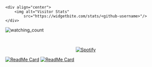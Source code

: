     <div align="center">
        <img alt="Visitor Stats" 
            src="https://widgetbite.com/stats/<github-username>"/>  
    </div>

<img src="https://widgetbite.com/stats/fidesosu" alt="watching_count" />

&nbsp;<div align="center"> [![Spotify](https://novatorem.vercel.app/api/spotify?background_color=0d1117&border_color=ffffff)](https://open.spotify.com/user/fidesosu)
</div>

[![ReadMe Card](https://github-readme-stats.vercel.app/api/pin/?username=fidesosu&repo=differ)](https://github.com/fidesosu/pixeldrain-userscript)
[![ReadMe Card](https://github-readme-stats.vercel.app/api/pin/?username=fidesosu&repo=simple-sqlite)](https://github.com/fidesosu/)
